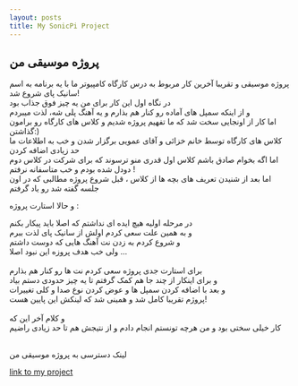 ```yaml
---
layout: posts
title: My SonicPi Project  
---
```


## پروژه موسیقی من

پروژه موسیقی و تقریبا آخرین کار مربوط به درس کارگاه کامپیوتر ما با یه برنامه به اسم سانیک پای شروع شد!<br>
در نگاه اول این کار برای من یه چیز فوق جذاب بود <br>
و از اینکه سمپل های آماده رو کنار هم بذارم و یه آهنگ پلی شه، لذت میبردم <br>
اما کار از اونجایی سخت شد که ما تفهیم پروژه شدیم و کلاس های کارگاه رو برامون گذاشتن:)<br>
کلاس های کارگاه توسط خانم خزائی و آقای عمویی برگزار شدن و خب به اطلاعات ما حد زیادی اضافه کردن<br>
اما اگه بخوام صادق باشم کلاس اول قدری منو ترسوند که برای شرکت در کلاس دوم دودل شده بودم و خب متاسفانه نرفتم !<br>
اما بعد از شنیدن تعریف های بچه ها از کلاس ، قبل شروع پروژه مطالبی که در اون جلسه گفته شد رو یاد گرفتم<br>

و حالا استارت پروژه :<br>

در مرحله اولیه هیچ ایده ای نداشتم که اصلا باید پیکار بکنم <br>
و به همین علت سعی کردم اولش از سانیک پای لذت ببرم <br>
و شروع کردم به زدن نت آهنگ هایی که دوست داشتم<br>
ولی خب هدف پروزه این نبود اصلا ...<br>
<br>
برای استارت جدی پروژه سعی کردم نت ها رو کنار هم بذارم<br>
و برای اینکار از چند جا هم کمک گرفتم تا یه چیز حدودی دستم بیاد <br>
و بعد با اضافه کردن سمپل ها و عوض کردن نوع صدا و کلی تغییرات <br>
پروژم تقریبا کامل شد و همینی شد که لینکش این پایین هست!<br>
<br>
و کلام آخر این که <br>
کار خیلی سختی بود و من هرچه تونستم انجام دادم و از نتیجش هم تا حد زیادی راضیم<br>

<br>
لینک دسترسی به پروژه موسیقی من

[link to my project](https://soundcloud.com/user-756948835-960246394/sonicpi)

